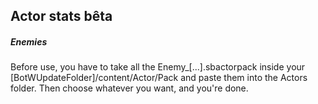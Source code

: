 ## Actor stats bêta

##### Enemies

Before use, you have to take all the Enemy_[...].sbactorpack inside your [BotWUpdateFolder]/content/Actor/Pack and paste them into the Actors folder. Then choose whatever you want, and you're done.